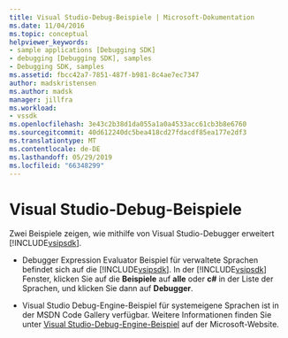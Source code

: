```yaml
---
title: Visual Studio-Debug-Beispiele | Microsoft-Dokumentation
ms.date: 11/04/2016
ms.topic: conceptual
helpviewer_keywords:
- sample applications [Debugging SDK]
- debugging [Debugging SDK], samples
- Debugging SDK, samples
ms.assetid: fbcc42a7-7851-487f-b981-8c4ae7ec7347
author: madskristensen
ms.author: madsk
manager: jillfra
ms.workload:
- vssdk
ms.openlocfilehash: 3e43c2b38d1da055a1a0a4533acc61cb3b8e6760
ms.sourcegitcommit: 40d612240dc5bea418cd27fdacdf85ea177e2df3
ms.translationtype: MT
ms.contentlocale: de-DE
ms.lasthandoff: 05/29/2019
ms.locfileid: "66348299"
---
```

# <a name="visual-studio-debugging-samples"></a>Visual Studio-Debug-Beispiele
Zwei Beispiele zeigen, wie mithilfe von Visual Studio-Debugger erweitert [!INCLUDE[vsipsdk](../../extensibility/includes/vsipsdk_md.md)].

- Debugger Expression Evaluator Beispiel für verwaltete Sprachen befindet sich auf die [!INCLUDE[vsipsdk](../../extensibility/includes/vsipsdk_md.md)]. In der [!INCLUDE[vsipsdk](../../extensibility/includes/vsipsdk_md.md)] Fenster, klicken Sie auf die **Beispiele** auf **alle** oder **c#** in der Liste der Sprachen, und klicken Sie dann auf **Debugger**.

- Visual Studio Debug-Engine-Beispiel für systemeigene Sprachen ist in der MSDN Code Gallery verfügbar. Weitere Informationen finden Sie unter [Visual Studio-Debug-Engine-Beispiel](http://go.microsoft.com/fwlink/?LinkId=150236) auf der Microsoft-Website.
